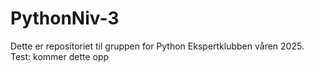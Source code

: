 # PythonNiv-3
Dette er repositoriet til gruppen for Python Ekspertklubben våren 2025.
Test: kommer dette  opp